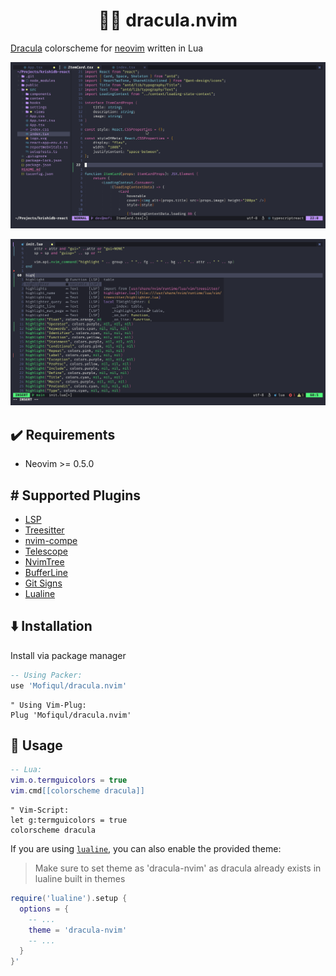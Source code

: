 <h1 align="center">🧛‍♂️ dracula.nvim</h1>

[Dracula](https://draculatheme.com/) colorscheme for [neovim](https://neovim.io/) written in Lua

![TypeScript and NvimTree](./assets/react.png)

![Lua](./assets/lua.png)

## ✔️ Requirements
- Neovim >= 0.5.0

## #️ Supported Plugins
- [LSP](https://github.com/neovim/nvim-lspconfig)
- [Treesitter](https://github.com/nvim-treesitter/nvim-treesitter)
- [nvim-compe](https://github.com/hrsh7th/nvim-compe)
- [Telescope](https://github.com/nvim-telescope/telescope.nvim)
- [NvimTree](https://github.com/kyazdani42/nvim-tree.lua)
- [BufferLine](https://github.com/akinsho/nvim-bufferline.lua)
- [Git Signs](https://github.com/lewis6991/gitsigns.nvim)
- [Lualine](https://github.com/hoob3rt/lualine.nvim)

## ⬇️ Installation

Install via package manager

 ```lua
 -- Using Packer:
 use 'Mofiqul/dracula.nvim'
 ```

```vim
" Using Vim-Plug:
Plug 'Mofiqul/dracula.nvim'
```
## 🚀 Usage

```lua
-- Lua:
vim.o.termguicolors = true
vim.cmd[[colorscheme dracula]]

```
```vim
" Vim-Script:
let g:termguicolors = true
colorscheme dracula
```

If you are using [`lualine`](https://github.com/hoob3rt/lualine.nvim), you can also enable the provided theme:
> Make sure to set theme as 'dracula-nvim' as dracula already exists in lualine built in themes

```lua
require('lualine').setup {
  options = {
    -- ... 
    theme = 'dracula-nvim'
    -- ... 
  }
}'
```



